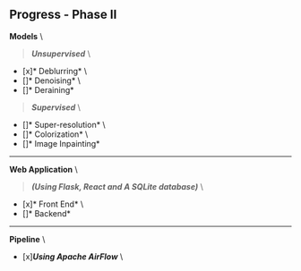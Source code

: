 ## Progress - Phase II

**Models** \
>***Unsupervised*** \
- [x]* Deblurring* \
- []* Denoising* \
- []* Deraining* 

>***Supervised*** \
- []* Super-resolution* \
- []* Colorization* \
- []* Image Inpainting* 

-----

**Web Application** \
>***(Using Flask, React and A SQLite database)*** \
- [x]* Front End* \
- []* Backend* 

-----
**Pipeline** \
- [x]***Using Apache AirFlow*** \
